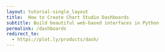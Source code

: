 ```yaml
---
layout: tutorial-single_layout
title:  How to Create Chart Studio Dashboards
subtitle: Build beautiful web-based interfaces in Python
permalink: /dashboards
redirect_to:
  - https://plot.ly/products/dash/
---
```

